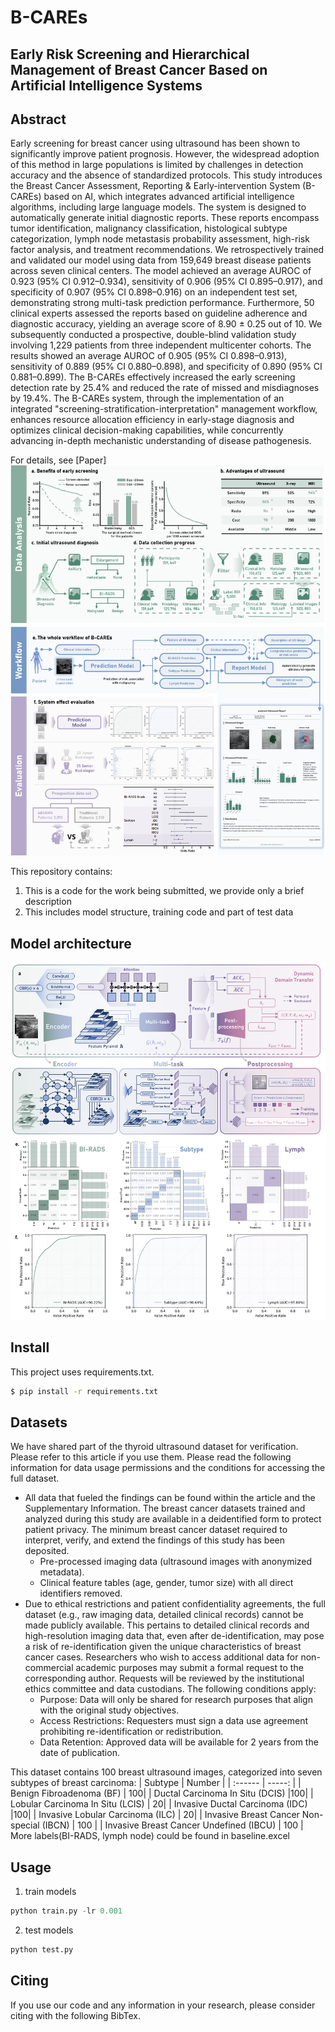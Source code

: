 # B-CAREs

## Early Risk Screening and Hierarchical Management of Breast Cancer Based on Artificial Intelligence Systems

## Abstract
Early screening for breast cancer using ultrasound has been shown to significantly improve patient prognosis. However, the widespread adoption of this method in large populations is limited by challenges in detection accuracy and the absence of standardized protocols. This study introduces the Breast Cancer Assessment, Reporting & Early-intervention System (B-CAREs) based on AI, which integrates advanced artificial intelligence algorithms, including large language models. The system is designed to automatically generate initial diagnostic reports. These reports encompass tumor identification, malignancy classification, histological subtype categorization, lymph node metastasis probability assessment, high-risk factor analysis, and treatment recommendations. We retrospectively trained and validated our model using data from 159,649 breast disease patients across seven clinical centers. The model achieved an average AUROC of 0.923 (95% CI 0.912–0.934), sensitivity of 0.906 (95% CI 0.895–0.917), and specificity of 0.907 (95% CI 0.898–0.916) on an independent test set, demonstrating strong multi-task prediction performance. Furthermore, 50 clinical experts assessed the reports based on guideline adherence and diagnostic accuracy, yielding an average score of 8.90 ± 0.25 out of 10. We subsequently conducted a prospective, double-blind validation study involving 1,229 patients from three independent multicenter cohorts. The results showed an average AUROC of 0.905 (95% CI 0.898–0.913), sensitivity of 0.889 (95% CI 0.880–0.898), and specificity of 0.890 (95% CI 0.881–0.899). The B-CAREs effectively increased the early screening detection rate by 25.4% and reduced the rate of missed and misdiagnoses by 19.4%. The B-CAREs system, through the implementation of an integrated "screening-stratification-interpretation" management workflow, enhances resource allocation efficiency in early-stage diagnosis and optimizes clinical decision-making capabilities, while concurrently advancing in-depth mechanistic understanding of disease pathogenesis.

For details, see [Paper]
![Figure1](https://github.com/DouBeeTwT/B-CAREs/blob/main/scripts/Figures/Figure1.png)

This repository contains:

1. This is a code for the work being submitted, we provide only a brief description
2. This includes model structure, training code and part of test data

## Model architecture
![Figure4](https://github.com/DouBeeTwT/B-CAREs/blob/main/scripts/Figures/Figure4.png)

## Install
This project uses requirements.txt.
```bash
$ pip install -r requirements.txt
```

## Datasets
We have shared part of the thyroid ultrasound dataset for verification. Please refer to this article if you use them. Please read the following information for data usage permissions and the conditions for accessing the full dataset.

- All data that fueled the findings can be found within the article and the Supplementary Information. The breast cancer datasets trained and analyzed during this study are available in a deidentified form to protect patient privacy. The minimum breast cancer dataset required to interpret, verify, and extend the findings of this study has been deposited.
    - Pre-processed imaging data (ultrasound images with anonymized metadata).
    - Clinical feature tables (age, gender, tumor size) with all direct identifiers removed.
- Due to ethical restrictions and patient confidentiality agreements, the full dataset (e.g., raw imaging data, detailed clinical records) cannot be made publicly available. This pertains to detailed clinical records and high-resolution imaging data that, even after de-identification, may pose a risk of re-identification given the unique characteristics of breast cancer cases. Researchers who wish to access additional data for non-commercial academic purposes may submit a formal request to the corresponding author. Requests will be reviewed by the institutional ethics committee and data custodians. The following conditions apply:
    - Purpose: Data will only be shared for research purposes that align with the original study objectives. 
    - Access Restrictions: Requesters must sign a data use agreement prohibiting re-identification or redistribution.
    - Data Retention: Approved data will be available for 2 years from the date of publication.

This dataset contains 100 breast ultrasound images, categorized into seven subtypes of breast carcinoma:
| Subtype | Number |
| :------ | -----: |
| Benign Fibroadenoma (BF) | 100|
| Ductal Carcinoma In Situ (DCIS)  |100|
| Lobular Carcinoma In Situ (LCIS) | 20|
| Invasive Ductal Carcinoma (IDC)  |100|
| Invasive Lobular Carcinoma (ILC) | 20|
| Invasive Breast Cancer Non-special (IBCN) | 100 |
| Invasive Breast Cancer Undefined (IBCU) | 100 |
More labels(BI-RADS, lymph node) could be found in baseline.excel

## Usage
1. train models
```python
python train.py -lr 0.001
```
2. test models
```python
python test.py
```

## Citing
If you use our code and any information in your research, please consider citing with the following BibTex.